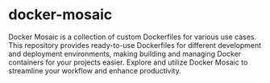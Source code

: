 # docker-mosaic
Docker Mosaic is a collection of custom Dockerfiles for various use cases. This repository provides ready-to-use Dockerfiles for different development and deployment environments, making building and managing Docker containers for your projects easier. Explore and utilize Docker Mosaic to streamline your workflow and enhance productivity.
